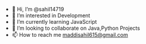 - 👋 Hi, I’m @sahil14719
- 👀 I’m interested in Development 
- 🌱 I’m currently learning JavaScript
- 💞️ I’m looking to collaborate on Java,Python Projects
- 📫 How to reach me maddisahil615@gmail.com

<!---
sahil14719/sahil14719 is a ✨ special ✨ repository because its `README.md` (this file) appears on your GitHub profile.
You can click the Preview link to take a look at your changes.
--->
